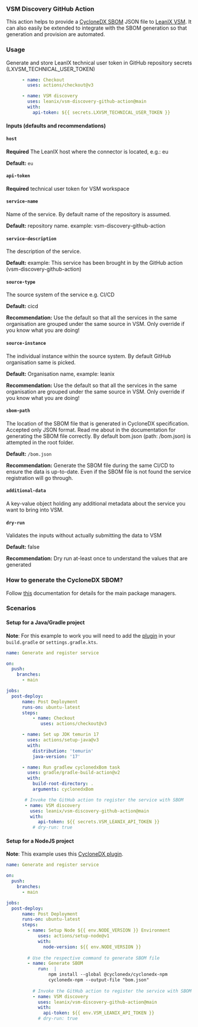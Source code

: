 ### VSM Discovery GitHub Action
This action helps to provide a [CycloneDX SBOM](https://cyclonedx.org/specification/overview/) JSON file to [LeanIX VSM](https://docs-vsm.leanix.net/docs/software-bill-of-materials). It can also easily be extended to integrate with the SBOM generation so that generation and provision are automated.

### Usage

Generate and store LeanIX technical user token in GitHub repository secrets (LXVSM_TECHNICAL_USER_TOKEN)

```yaml
      - name: Checkout
        uses: actions/checkout@v3

      - name: VSM discovery
        uses: leanix/vsm-discovery-github-action@main
        with:
          api-token: ${{ secrets.LXVSM_TECHNICAL_USER_TOKEN }}
```

#### Inputs (defaults and recommendations)

#### `host`
**Required** The LeanIX host where the connector is located, e.g.: eu

**Default:** `eu`

#### `api-token`
**Required** technical user token for VSM workspace

#### `service-name`
Name of the service. By default name of the repository is assumed.

**Default:** repository name. example: vsm-discovery-github-action

#### `service-description`
The description of the service.

**Default:** example: This service has been brought in by the GitHub action (vsm-discovery-github-action)

#### `source-type`
The source system of the service e.g. CI/CD

**Default:** cicd

**Recommendation:** Use the default so that all the services in the same organisation are grouped under the same source in VSM. Only override if you know what you are doing!

#### `source-instance`
The individual instance within the source system. By default GitHub organisation same is picked.

**Default:** Organisation name, example: leanix

**Recommendation:** Use the default so that all the services in the same organisation are grouped under the same source in VSM. Only override if you know what you are doing!

#### `sbom-path`
The location of the SBOM file that is generated in CycloneDX specification. Accepted only JSON format. Read me about in the documentation for generating the SBOM file correctly. By default bom.json (path: /bom.json) is attempted in the root folder.

**Default:** `/bom.json`

**Recommendation:** Generate the SBOM file during the same CI/CD to ensure the data is up-to-date. Even if the SBOM file is not found the service registration will go through.

#### `additional-data`
A key-value object holding any additional metadata about the service you want to bring into VSM.

#### `dry-run`
Validates the inputs without actually submitting the data to VSM

**Default:** false

**Recommendation:** Dry run at-least once to understand the values that are generated


### How to generate the CycloneDX SBOM?
Follow [this](https://docs-vsm.leanix.net/docs/setting-up-the-cyclonedx-sbom-generation) documentation for details for the main package managers.

 ### Scenarios

 #### Setup for a Java/Gradle project

**Note**: For this example to work you will need to add the [plugin](https://docs-vsm.leanix.net/docs/setting-up-the-cyclonedx-sbom-generation#gradle--kotlin) in your `build.gradle` or `settings.gradle.kts`.

```yaml
name: Generate and register service

on:
  push:
    branches:
      - main

jobs:
  post-deploy:
      name: Post Deployment
      runs-on: ubuntu-latest
      steps:
          - name: Checkout
             uses: actions/checkout@v3

      - name: Set up JDK temurin 17
        uses: actions/setup-java@v3
        with:
          distribution: 'temurin'
          java-version: '17'

      - name: Run gradlew cyclonedxBom task
        uses: gradle/gradle-build-action@v2
        with:
          build-root-directory: .
          arguments: cyclonedxBom

       # Invoke the GitHub action to register the service with SBOM
       - name: VSM discovery
         uses: leanix/vsm-discovery-github-action@main
         with:
            api-token: ${{ secrets.VSM_LEANIX_API_TOKEN }}
          # dry-run: true
```

#### Setup for a NodeJS project

**Note**: This example uses this [CycloneDX plugin](https://docs-vsm.leanix.net/docs/setting-up-the-cyclonedx-sbom-generation#npm).

```yaml
name: Generate and register service

on:
  push:
    branches:
      - main

jobs:
  post-deploy:
      name: Post Deployment
      runs-on: ubuntu-latest
      steps:
        - name: Setup Node ${{ env.NODE_VERSION }} Environment
            uses: actions/setup-node@v1
            with:
              node-version: ${{ env.NODE_VERSION }}
        
        # Use the respective command to generate SBOM file
        - name: Generate SBOM
            run:  |
                npm install --global @cyclonedx/cyclonedx-npm
                cyclonedx-npm --output-file "bom.json"
        
          # Invoke the GitHub action to register the service with SBOM
          - name: VSM discovery
            uses: leanix/vsm-discovery-github-action@main
            with:
              api-token: ${{ env.VSM_LEANIX_API_TOKEN }}
            # dry-run: true
```
